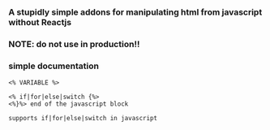 ### A stupidly simple addons for manipulating html from javascript without Reactjs
### NOTE: do not use in production!!

### simple documentation
```
<% VARIABLE %>

<% if|for|else|switch {%>
<%}%> end of the javascript block

supports if|for|else|switch in javascript
```